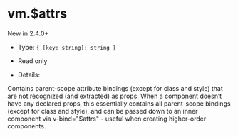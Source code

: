 # vm.$attrs

New in 2.4.0+

* Type: `{ [key: string]: string }`

* Read only

* Details:

Contains parent-scope attribute bindings (except for class and style) that are not recognized (and extracted) as props. When a component doesn’t have any declared props, this essentially contains all parent-scope bindings (except for class and style), and can be passed down to an inner component via v-bind="$attrs" - useful when creating higher-order components.
